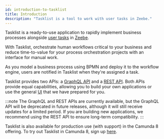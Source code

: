 ```yaml
---
id: introduction-to-tasklist
title: Introduction
description: "Tasklist is a tool to work with user tasks in Zeebe."
---
```


Tasklist is a ready-to-use application to rapidly implement business processes alongside [user tasks](/components/modeler/bpmn/user-tasks/user-tasks.md) in [Zeebe](/components/zeebe/zeebe-overview.md/).

With Tasklist, orchestrate human workflows critical to your business and reduce time-to-value for your process orchestration projects with an interface for manual work.

As you model a business process using BPMN and deploy it to the workflow engine, users are notified in Tasklist when they're assigned a task.

Tasklist provides two APIs: a [GraphQL API](/docs/apis-tools/tasklist-api/tasklist-api-overview.md)
and a [REST API](/docs/apis-tools/tasklist-api-rest/tasklist-api-rest-overview.md). Both APIs provide equal capabilities,
allowing you to build your own applications or use the general [UI](/docs/components/tasklist/userguide/using-tasklist.md) that we have prepared for you.

:::note
The GraphQL and REST APIs are currently available, but the GraphQL API will be deprecated in future releases, although it will still receive updates for a limited period. If you are building new applications,
we recommend using the REST API to ensure long-term compatibility.
:::

Tasklist is also available for production use (with support) in the Camunda 8 offering. To try out Tasklist in Camunda 8, sign up [here](https://signup.camunda.com/accounts?utm_source=docs.camunda.io&utm_medium=referral).
